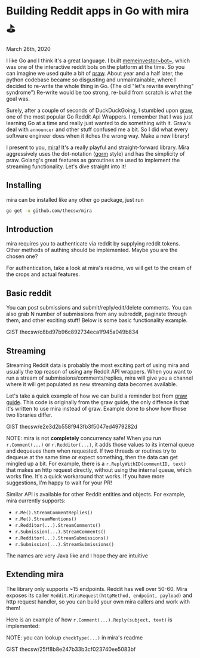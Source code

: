 Building Reddit apps in Go with mira ⛳
======================================

March 26th, 2020

I like Go and I think it\'s a great language. I built
[memeinvestor~bot~](https://github.com/thecsw/memeinvestor_bot), which
was one of the interactive reddit bots on the platform at the time. So
you can imagine we used quite a bit of
[praw](https://github.com/praw-dev/praw). About year and a half later,
the python codebase became so disgusting and unmaintainable, where I
decided to re-write the whole thing in Go. (The old \"let\'s rewrite
everything\" syndrome\") Re-write would be too strong, re-build from
scratch is what the goal was.

Surely, after a couple of seconds of DuckDuckGoing, I stumbled upon
[graw](https://github.com/turnage/graw), one of the most popular Go
Reddit Api Wrappers. I remember that I was just learning Go at a time
and really just wanted to do something with it. Graw\'s deal with
`announcer` and other stuff confused me a bit. So I did what every
software engineer does when it itches the wrong way. Make a new library!

I present to you, [mira](https://github.com/thecsw/mira)! It\'s a really
playful and straight-forward library. Mira aggressively uses the
dot-notation ([gorm](https://github.com/jinzhu/gorm) style) and has the
simplicity of praw. Golang\'s great features as goroutines are used to
implement the streaming functionality. Let\'s dive straight into it!

Installing
----------

mira can be installed like any other go package, just run

``` {.bash org-language="sh"}
go get -u github.com/thecsw/mira
```

Introduction
------------

mira requires you to authenticate via reddit by supplying reddit tokens.
Other methods of authing should be implemented. Maybe you are the chosen
one?

For authentication, take a look at mira\'s readme, we will get to the
cream of the crops and actual features.

Basic reddit
------------

You can post submissions and submit/reply/edit/delete comments. You can
also grab N number of submissions from any subreddit, paginate through
them, and other exciting stuff! Below is some basic functionality
example.

GIST thecsw/c8bd97b96c892734eca1f945a049b834

Streaming
---------

Streaming Reddit data is probably the most exciting part of using mira
and usually the top reason of using any Reddit API wrappers. When you
want to run a stream of submissions/comments/replies, mira will give you
a channel where it will get populated as new streaming data becomes
available.

Let\'s take a quick example of how we can build a reminder bot from
[graw guide](https://turnage.gitbooks.io/graw/content/graw.html). This
code is originally from the graw guide, the only diffence is that it\'s
written to use mira instead of graw. Example done to show how those two
libraries differ.

GIST thecsw/e2e3d2b558f943fb3f5047ed4979282d

NOTE: mira is not ****completely**** concurrency safe! When you run
`r.Comment(...)` or `r.Redditor(...)`, it adds those values to its
internal queue and dequeues them when requested. If two threads or
routines try to dequeue at the same time or expect something, then the
data can get mingled up a bit. For example, there is a
`r.ReplyWithID(commentID, text)` that makes an http request directly,
without using the internal queue, which works fine. It\'s a quick
workaround that works. If you have more suggestions, I\'m happy to wait
for your PR!

Similar API is available for other Reddit entities and objects. For
example, mira currently supports:

-   `r.Me().StreamCommentReplies()`
-   `r.Me().StreamMentions()`
-   `r.Redditor(...).StreamComments()`
-   `r.Submission(...).StreamComments()`
-   `r.Redditor(...).StreamSubmissions()`
-   `r.Submission(...).StreamSubmissions()`

The names are very Java like and I hope they are intuitive

Extending mira
--------------

The library only supports \~15 endpoints. Reddit has well over 50-60.
Mira exposes its caller
`Reddit.MiraRequest(httpMethod, endpoint, payload)` and http request
handler, so you can build your own mira callers and work with them!

Here is an example of how `r.Comment(...).Reply(subject, text)` is
implemented:

NOTE: you can lookup `checkType(...)` in mira\'s readme

GIST thecsw/25ff8b8e247b33b3cf023740ee5083bf
